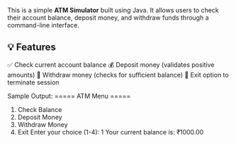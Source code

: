 
This is a simple **ATM Simulator** built using Java. It allows users to check their account balance, deposit money, and withdraw funds through a command-line interface.

## 💡 Features

✅ Check current account balance
💰 Deposit money (validates positive amounts)
💸 Withdraw money (checks for sufficient balance)
🚪 Exit option to terminate session

Sample Output:
===== ATM Menu =====
1. Check Balance
2. Deposit Money
3. Withdraw Money
4. Exit
Enter your choice (1-4): 1
Your current balance is: ₹1000.00
